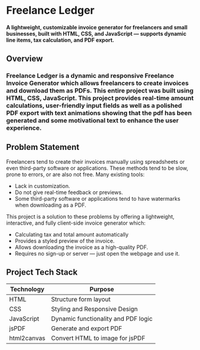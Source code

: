 # Freelance Ledger
#### A lightweight, customizable invoice generator for freelancers and small businesses, built with HTML, CSS, and JavaScript — supports dynamic line items, tax calculation, and PDF export.

## Overview
### Freelance Ledger is a dynamic and responsive Freelance Invoice Generator which allows freelancers to create invoices and download them as PDFs. This entire project was built using HTML, CSS, JavaScript. This project provides real-time amount calculations, user-friendly input fields as well as a polished PDF export with text animations showing that the pdf has been generated and some motivational text to enhance the user experience. 

## Problem Statement
Freelancers tend to create their invoices manually using spreadsheets or even third-party software or applications. These methods tend to be slow, prone to errors, or are also not free. Many existing tools:
* Lack in customization.
* Do not give real-time feedback or previews.
*	Some third-party software or applications tend to have watermarks when downloading as a PDF.

This project is a solution to these problems by offering a lightweight, interactive, and fully client-side invoice generator which:
*	Calculating tax and total amount automatically
*	Provides a styled preview of the invoice.
*	Allows downloading the invoice as a high-quality PDF.
*	Requires no sign-up or server — just open the webpage and use it.

## Project Tech Stack
| Technology  | Purpose |
| ------------- | ------------- |
| HTML  | Structure form layout  |
| CSS  | Styling and Responsive Design  |
| JavaScript  | Dynamic functionality and PDF logic |
| jsPDF  | Generate and export PDF  |
| html2canvas  | Convert HTML to image for jsPDF |

